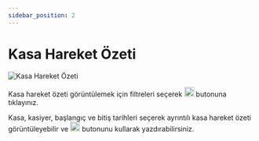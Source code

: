 ```yaml
---
sidebar_position: 2
---
```


# Kasa Hareket Özeti

![Kasa Hareket Özeti](/img/perakende-yonetimi/kasa-hareket-ozeti.png)

Kasa hareket özeti görüntülemek için filtreleri seçerek <img src="/img/butonlar/mavi-ara-buton.png" height="20"/> butonuna tıklayınız. 

Kasa, kasiyer, başlangıç ve bitiş tarihleri seçerek ayrıntılı kasa hareket özeti görüntüleyebilir ve <img src="/img/butonlar/yazdir-buton-2.png" height="20"/> butonunu kullarak yazdırabilirsiniz. 

